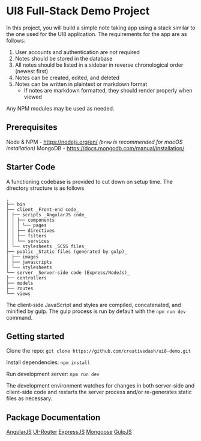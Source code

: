 # UI8 Full-Stack Demo Project

In this project, you will build a simple note taking app using a stack similar to the one used for the UI8 application. The requirements for the app are as follows:

1. User accounts and authentication are _not_ required
1. Notes should be stored in the database
1. All notes should be listed in a sidebar in reverse chronological order (newest first)
1. Notes can be created, edited, and deleted
1. Notes can be written in plaintext or markdown format
   - If notes are markdown formatted, they should render properly when viewed

Any NPM modules may be used as needed.

## Prerequisites

Node & NPM - https://nodejs.org/en/ _(`brew` is recommended for macOS installation)_
MongoDB - https://docs.mongodb.com/manual/installation/

## Starter Code

A functioning codebase is provided to cut down on setup time. The directory structure is as follows

```
.
├── bin
├── client _Front-end code_
│ ├── scripts _AngularJS code_
│ │ ├── components
│ │ │ └── pages
│ │ ├── directives
│ │ ├── filters
│ │ └── services
│ └── stylesheets _SCSS files_
├── public _Static files (generated by gulp)_
│ ├── images
│ ├── javascripts
│ └── stylesheets
└── server _Server-side code (Express/NodeJs)_
├── controllers
├── models
├── routes
└── views
```

The client-side JavaScript and styles are compiled, concatenated, and minified by gulp. The gulp process is run by default with the `npm run dev` command.

## Getting started

Clone the repo: `git clone https://github.com/creativedash/ui8-demo.git`

Install dependencies: `npm install`

Run development server: `npm run dev`

The development environment watches for changes in both server-side and client-side code and restarts the server process and/or re-generates static files as necessary.

## Package Documentation

[AngularJS](https://docs.angularjs.org/api)
[UI-Router](https://ui-router.github.io/ng1/)
[ExpressJS](http://expressjs.com/en/4x/api.html)
[Mongoose](https://mongoosejs.com/docs/guide.html)
[GulpJS](https://gulpjs.com/docs/en/api/concepts/)
